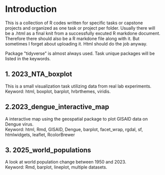# Introduction
This is a collection of R codes written for specific tasks or capstone projects and organized as one task or project per folder. 
Usually there will be a .html as a final knit from a successfully excuted R markdone document.
Therefore there should also be a R markdone file along with it. But sometimes I forget about uploading it. 
Html should do the job anyway. 

Package "tidyverse" is almost always used. Task unique packages will be listed in the keywords. 

## 1. 2023_NTA_boxplot
This is a small visualization task utilizing data from real lab experiments.<br>
Keyword: html, boxplot, barplot, hrbrthemes, viridis.

## 2.2023_dengue_interactive_map
A interactive map using the geospatial package to plot GISAID data on Dengue virus.<br>
Keyword: html, Rmd, GISAID, Dengue, barplot, facet_wrap, rgdal, sf, htmlwidgets, leaflet, RcolorBrewer 

## 3. 2025_world_populations
A look at world population change between 1950 and 2023.<br> 
Keyword: Rmd, barplot, lineplot, multiple datasets.
